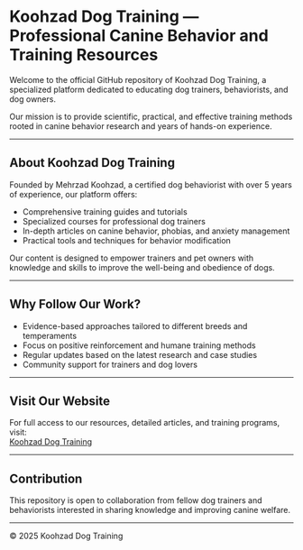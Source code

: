 # Koohzad Dog Training — Professional Canine Behavior and Training Resources

Welcome to the official GitHub repository of Koohzad Dog Training, a specialized platform dedicated to educating dog trainers, behaviorists, and dog owners.

Our mission is to provide scientific, practical, and effective training methods rooted in canine behavior research and years of hands-on experience.

---

## About Koohzad Dog Training

Founded by Mehrzad Koohzad, a certified dog behaviorist with over 5 years of experience, our platform offers:

- Comprehensive training guides and tutorials  
- Specialized courses for professional dog trainers  
- In-depth articles on canine behavior, phobias, and anxiety management  
- Practical tools and techniques for behavior modification  

Our content is designed to empower trainers and pet owners with knowledge and skills to improve the well-being and obedience of dogs.

---

## Why Follow Our Work?

- Evidence-based approaches tailored to different breeds and temperaments  
- Focus on positive reinforcement and humane training methods  
- Regular updates based on the latest research and case studies  
- Community support for trainers and dog lovers

---

## Visit Our Website

For full access to our resources, detailed articles, and training programs, visit:  
[Koohzad Dog Training](https://mehrzadkoohzad.com/)

---

## Contribution

This repository is open to collaboration from fellow dog trainers and behaviorists interested in sharing knowledge and improving canine welfare.

---

© 2025 Koohzad Dog Training  
